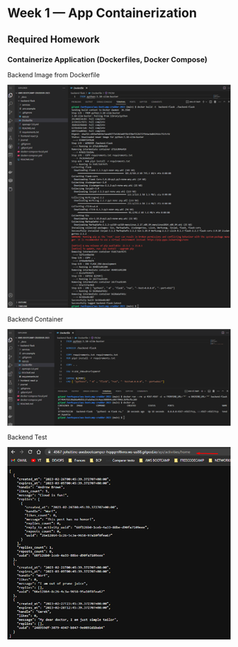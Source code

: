 # Week 1 — App Containerization
## Required Homework 
### Containerize Application (Dockerfiles, Docker Compose)

Backend  Image from Dockerfile

![Backend Image](assets/BackendImage.png)

Backend Container

![Backend Container](assets/BackendContainer.png)

Backend Test

![Backend Test](assets/BackendTest.png)
